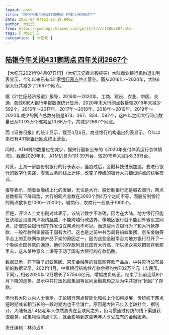 ```yaml
---
layout: post
title: "陆银今年关闭431家网点 四年关闭2667个"
date: 2021-04-07T12:28:39.000Z
author: 大纪元
from: https://www.epochtimes.com/gb/21/4/7/n12863687.htm
tags: [ 大纪元 ]
categories: [ 大纪元 ]
---
```

<!--1617798519000-->
[陆银今年关闭431家网点 四年关闭2667个](https://www.epochtimes.com/gb/21/4/7/n12863687.htm)
------

<div>
<p>【大纪元2021年04月07日讯】（大纪元记者刘毅报导）大陆商业银行机构退出列表显示，今年以来已有431家<a href="https://www.epochtimes.com/gb/tag/%E9%93%B6%E8%A1%8C%E7%BD%91%E7%82%B9.html">银行网点</a>终止营业。而从2016年～2020年，大陆6家大行共减少了2667个网点。</p><p>据《21世纪经济报道》报导，2016年～2020年，工商、建设、农业、中国、交通、邮政6家大银行年报数据统计显示，2020年末大行网点数量较2019年末减少592个。2016年～2017年、2017年～2018年、2018年～2019年、2019年～2020年减少的网点总数分别是874、367、834、592个，这四年之间大行网点数量已从10.93万个缩减至10.66万个，共减少2667个网点。</p><p>而《证券日报》的统计显示，截至4月6日，商业银行机构退出列表显示，今年以来已有431家<a href="https://www.epochtimes.com/gb/tag/%E9%93%B6%E8%A1%8C%E7%BD%91%E7%82%B9.html">银行网点</a>终止营业。</p><p>同时，ATM机的数量也在减少，据央行最新公布的《2020年支付体系运行总体情况》，截至2020年末，ATM机具为101.39万台，较2019年末减少8.39万台。</p><p>对此，上海一家股份制银行的行长表示，瘟疫过后，金融科技进展加速，要进行银行的数字化实践，零售业务向线上迁移，改变了传统的银行大力铺设网点的获客模式。</p><p>报导表示，随着金融线上化的发展，无论是大行、股份制银行还是城农商行，网点总数都有下降趋势，大行的网点总数在3000个到4万个之间不等，而股份制银行的网点数多在1000～2000个，城商行、农商行一般低于1000个。</p><p>但是，评论人士文小刚对此表示，该统计数字不准确，因为在大陆，地方银行只能在该地区设置网点吸纳<a href="https://www.epochtimes.com/gb/tag/%E5%AD%98%E6%AC%BE.html">存款</a>，不能跨越行政边界，像地区银行就不能到外省设立网点，即使这些银行想在外省设立网点也不可以。而这些地方银行为了和大行抢存款，一般存款利率要高于国有大行。这也是之前中共当局将蚂蚁集团、京东金融等平台上的互联网存款产品下架的原因之一，因为这些金融平台为地方银行打开了一个吸纳全国存款的通道，他们的存款利息比国有大行高，所以民众喜欢把钱存到那里去，这从某种意义上讲等于动了国有大银行的存款奶酪。</p><p>数据显示，在下架了蚂蚁集团、京东金融等的互联网<a href="https://www.epochtimes.com/gb/tag/%E5%AD%98%E6%AC%BE.html">存款</a>产品后，中共央行公布最新的数据显示，2021年1月，中资银行结构性存款余额约为7.02万亿元（人民币，下同），相较2020年12月增长了5756.6亿元，增幅由负转正，结束了此前连续8个月下降的走势。显示中共打压蚂蚁集团等民间金融机构之后为中共银行“抢回”了存款。</p><p>但也有大陆业内人士表示，无论银行网点智能化和线上化如何发展，传统线下网点短时期或者相当长的一段时期内也不会消亡。原因是大陆已步入老龄社会，据统计，大陆有近1.4亿老年人依然游离在互联网之外，仍习惯通过传统的线下渠道获取服务。如果物理网点消失，就会影响到这些老年人享受应有的金融服务。</p><p>责任编辑：林诗远#</p>
</div>
